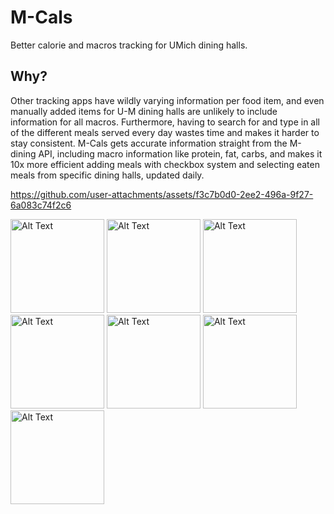# M-Cals
Better calorie and macros tracking for UMich dining halls.



## **Why?**

Other tracking apps have wildly varying information per food item, and even manually added items for U-M dining halls are unlikely to include information for all macros. Furthermore, having to search for and type in all of the different meals served every day wastes time and makes it harder to stay consistent. M-Cals gets accurate information straight from the M-dining API, including macro information like protein, fat, carbs, and makes it 10x more efficient adding meals with checkbox system and selecting eaten meals from specific dining halls, updated daily.


https://github.com/user-attachments/assets/f3c7b0d0-2ee2-496a-9f27-6a083c74f2c6


<img src="https://github.com/user-attachments/assets/b1bfc023-e11b-4cf0-b3a7-6bf2ddf798cc" alt="Alt Text" width="150">
<img src="https://github.com/user-attachments/assets/d91d5563-fa99-4d1a-aa26-6665fc8b0c5e" alt="Alt Text" width="150">
<img src="https://github.com/user-attachments/assets/671e17b2-809a-440b-b4b6-1faafaa509e5" alt="Alt Text" width="150">
<img src="https://github.com/user-attachments/assets/6f1b005e-f556-4d92-b1bb-3679dd00d2aa" alt="Alt Text" width="150">
<img src="https://github.com/user-attachments/assets/2759848d-dee4-4836-a4c3-0a3148e84228" alt="Alt Text" width="150">
<img src="https://github.com/user-attachments/assets/e3dc21d2-94d4-47cf-b1da-2108a9c0fd72" alt="Alt Text" width="150">
<img src="https://github.com/user-attachments/assets/39f628fb-e13a-46d2-a078-17d721647e80" alt="Alt Text" width="150">


